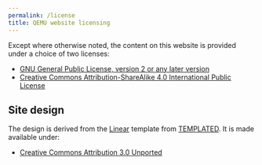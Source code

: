 ```yaml
---
permalink: /license
title: QEMU website licensing
---
```


Except where otherwise noted, the content on this website is provided under
a choice of two licenses:

 * [GNU General Public License, version 2 or any later version](/license-gpl-2)
 * [Creative Commons Attribution-ShareAlike 4.0 International Public License](/license-cc-by-sa-4.0)

## Site design

The design is derived from the [Linear](https://templated.co/linear)
template from [TEMPLATED](http://templated.co). It is made available
under:

 * [Creative Commons Attribution 3.0 Unported](/license-cc-by-3.0)
